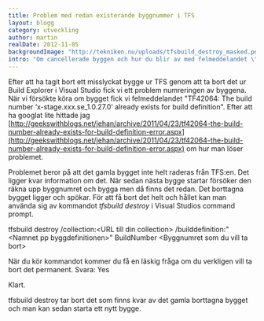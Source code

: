 ```yaml
---
title: Problem med redan existerande byggnummer i TFS
layout: blogg
category: utveckling
author: martin
realDate: 2012-11-05
backgroundImage: "http://tekniken.nu/uploads/tfsbuild_destroy_masked.png"
intro: "Om cancellerade byggen och hur du blir av med felmeddelandet \"The build number ‘xxx.1.0.27.0’ already exists for build definition.\"."
---
```



Efter att ha tagit bort ett misslyckat bygge ur TFS genom att ta bort det ur Build Explorer i Visual Studio fick vi ett problem numreringen av byggena. När vi försökte köra om bygget fick vi felmeddelandet "TF42064: The build number ‘x-stage.xxx.se_1.0.27.0’ already exists for build definition". Efter att ha googlat lite hittade jag [http://geekswithblogs.net/jehan/archive/2011/04/23/tf42064-the-build-number-already-exists-for-build-definition-error.aspx](http://geekswithblogs.net/jehan/archive/2011/04/23/tf42064-the-build-number-already-exists-for-build-definition-error.aspx) om hur man löser problemet.

Problemet beror på att det gamla bygget inte helt raderas från TFS:en. Det ligger kvar information om det. När sedan nästa bygge startar försöker den räkna upp byggnumret och bygga men då finns det redan. Det borttagna bygget ligger och spökar. För att få bort det helt och hållet kan man använda sig av kommandot _tfsbuild destroy_ i Visual Studios command prompt.

tfsbuild destroy /collection:&lt;URL till din collection&gt; /builddefinition:"&lt;Namnet pp byggdefinitionen&gt;" BuildNumber &lt;Byggnumret som du vill ta bort&gt;

När du kör kommandot kommer du få en läskig fråga om du verkligen vill ta bort det permanent. Svara: Yes

Klart.

tfsbuild destroy tar bort det som finns kvar av det gamla borttagna bygget och man kan sedan starta ett nytt bygge.

